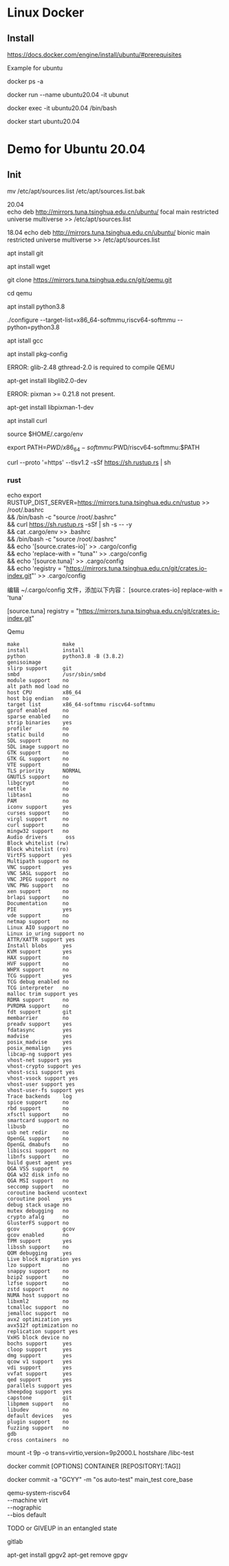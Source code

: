 # Linux Docker

## Install 

https://docs.docker.com/engine/install/ubuntu/#prerequisites

Example for ubuntu

docker ps -a

docker run --name ubuntu20.04 -it ubunut 

docker exec -it ubuntu20.04 /bin/bash

docker start ubuntu20.04



# Demo for Ubuntu 20.04
## Init

mv /etc/apt/sources.list /etc/apt/sources.list.bak

20.04  
echo deb http://mirrors.tuna.tsinghua.edu.cn/ubuntu/ focal main restricted universe multiverse >> /etc/apt/sources.list

18.04
echo deb http://mirrors.tuna.tsinghua.edu.cn/ubuntu/ bionic main restricted universe multiverse >> /etc/apt/sources.list

apt install git 

apt install wget

git clone https://mirrors.tuna.tsinghua.edu.cn/git/qemu.git


cd qemu


apt install python3.8

./configure --target-list=x86_64-softmmu,riscv64-softmmu --python=python3.8


apt istall gcc


apt install pkg-config


ERROR: glib-2.48 gthread-2.0 is required to compile QEMU

apt-get install libglib2.0-dev


ERROR: pixman >= 0.21.8 not present.

apt-get install libpixman-1-dev

apt install curl


source $HOME/.cargo/env


export PATH=$PWD/x86_64-softmmu:$PWD/riscv64-softmmu:$PATH


curl --proto '=https' --tlsv1.2 -sSf https://sh.rustup.rs | sh


### rust


echo export RUSTUP_DIST_SERVER=https://mirrors.tuna.tsinghua.edu.cn/rustup >> /root/.bashrc \
    && /bin/bash -c "source /root/.bashrc" \
    && curl https://sh.rustup.rs -sSf | sh -s -- -y \
    && cat .cargo/env >> .bashrc \
    && /bin/bash -c "source /root/.bashrc" \
    && echo '[source.crates-io]' >> .cargo/config \
    && echo 'replace-with = "tuna"' >> .cargo/config \
    && echo '[source.tuna]' >> .cargo/config \
    && echo 'registry = "https://mirrors.tuna.tsinghua.edu.cn/git/crates.io-index.git"' >> .cargo/config


编辑 ~/.cargo/config 文件，添加以下内容：
[source.crates-io]
replace-with = 'tuna'

[source.tuna]
registry = "https://mirrors.tuna.tsinghua.edu.cn/git/crates.io-index.git"


Qemu 

```
make              make
install           install
python            python3.8 -B (3.8.2)
genisoimage       
slirp support     git 
smbd              /usr/sbin/smbd
module support    no
alt path mod load no
host CPU          x86_64
host big endian   no
target list       x86_64-softmmu riscv64-softmmu
gprof enabled     no
sparse enabled    no
strip binaries    yes
profiler          no
static build      no
SDL support       no 
SDL image support no
GTK support       no 
GTK GL support    no
VTE support       no 
TLS priority      NORMAL
GNUTLS support    no
libgcrypt         no
nettle            no 
libtasn1          no
PAM               no
iconv support     yes
curses support    no
virgl support     no 
curl support      no
mingw32 support   no
Audio drivers      oss
Block whitelist (rw) 
Block whitelist (ro) 
VirtFS support    yes
Multipath support no
VNC support       yes
VNC SASL support  no
VNC JPEG support  no
VNC PNG support   no
xen support       no
brlapi support    no
Documentation     no
PIE               yes
vde support       no
netmap support    no
Linux AIO support no
Linux io_uring support no
ATTR/XATTR support yes
Install blobs     yes
KVM support       yes
HAX support       no
HVF support       no
WHPX support      no
TCG support       yes
TCG debug enabled no
TCG interpreter   no
malloc trim support yes
RDMA support      no
PVRDMA support    no
fdt support       git
membarrier        no
preadv support    yes
fdatasync         yes
madvise           yes
posix_madvise     yes
posix_memalign    yes
libcap-ng support yes
vhost-net support yes
vhost-crypto support yes
vhost-scsi support yes
vhost-vsock support yes
vhost-user support yes
vhost-user-fs support yes
Trace backends    log
spice support     no 
rbd support       no
xfsctl support    no
smartcard support no
libusb            no
usb net redir     no
OpenGL support    no
OpenGL dmabufs    no
libiscsi support  no
libnfs support    no
build guest agent yes
QGA VSS support   no
QGA w32 disk info no
QGA MSI support   no
seccomp support   no
coroutine backend ucontext
coroutine pool    yes
debug stack usage no
mutex debugging   no
crypto afalg      no
GlusterFS support no
gcov              gcov
gcov enabled      no
TPM support       yes
libssh support    no
QOM debugging     yes
Live block migration yes
lzo support       no
snappy support    no
bzip2 support     no
lzfse support     no
zstd support      no
NUMA host support no
libxml2           no
tcmalloc support  no
jemalloc support  no
avx2 optimization yes
avx512f optimization no
replication support yes
VxHS block device no
bochs support     yes
cloop support     yes
dmg support       yes
qcow v1 support   yes
vdi support       yes
vvfat support     yes
qed support       yes
parallels support yes
sheepdog support  yes
capstone          git
libpmem support   no
libudev           no
default devices   yes
plugin support    no
fuzzing support   no
gdb               
cross containers  no
```


mount -t 9p -o trans=virtio,version=9p2000.L hostshare /libc-test




docker commit [OPTIONS] CONTAINER [REPOSITORY[:TAG]]

docker commit -a "GCYY" -m "os auto-test" main_test core_base


qemu-system-riscv64 \
  --machine virt \
  --nographic \
  --bios default


TODO or GIVEUP in an entangled state

















gitlab 

apt-get install gpgv2
apt-get remove gpgv